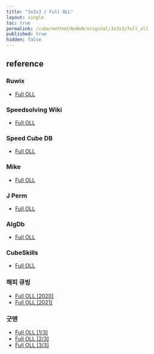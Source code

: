 ```yaml
---
title: "3x3x3 / Full OLL"
layout: single
toc: true
permalink: /cube/method/NxNxN/original/3x3x3/full_oll
published: true
hidden: false
---
```


<head>
  <base target="_blank">
</head>



## reference

### Ruwix

- [Full OLL](https://ruwix.com/the-rubiks-cube/advanced-cfop-fridrich/orient-the-last-layer-oll/)

### Speedsolving Wiki

- [Full OLL](https://www.speedsolving.com/wiki/index.php/OLL)

### Speed Cube DB

- [Full OLL](https://speedcubedb.com/a/3x3/OLL)

### Mike

- [Full OLL](https://logiqx.github.io/cubing-algs/html/oll.html#learners)

### J Perm

- [Full OLL](https://jperm.net/algs/oll)

### AlgDb

- [Full OLL](http://algdb.net/puzzle/333/oll)

### CubeSkills

- [Full OLL](https://www.cubeskills.com/tutorials/2-look-last-layer/oll-algorithms)

### 해피 큐빙

- [Full OLL [2020]](https://youtu.be/WISQ5cpYdkk)
- [Full OLL [2021]](https://youtu.be/Yxs2avW0PaY)

### 굿맨

- [Full OLL [1/3]](https://youtu.be/ljWs7Kebiu0)
- [Full OLL [2/3]](https://youtu.be/rGycofg4Ol0)
- [Full OLL [3/3]](https://youtu.be/WqxfyjpzMDg)
